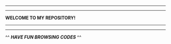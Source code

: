 ----------------------------------------
 
----------------------------------------
  
**WELCOME TO MY REPOSITORY!**
  
----------------------------------------

----------------------------------------
^^ **_HAVE FUN BROWSING CODES_**  ^^
 
